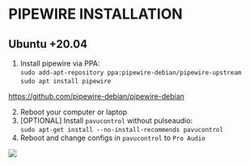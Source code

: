 # PIPEWIRE INSTALLATION 

## Ubuntu +20.04


1. Install pipewire via PPA:<br> `sudo add-apt-repository ppa:pipewire-debian/pipewire-upstream` <br> `sudo apt install pipewire`

https://github.com/pipewire-debian/pipewire-debian


2. Reboot your computer or laptop
3. [OPTIONAL] Install `pavucontrol` without pulseaudio: <br>`sudo apt-get install --no-install-recommends pavucontrol`
4. Reboot and change configs in `pavucontrol` to `Pro Audio`

 ![](https://imgur.com/514XIgR.png)
